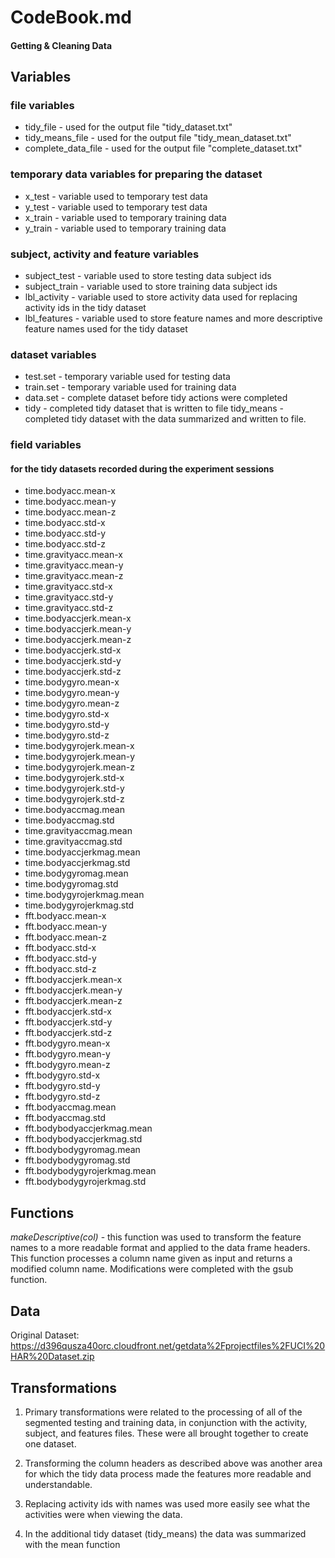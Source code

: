 # CodeBook.md
#### Getting & Cleaning Data

## Variables

### file variables
* tidy_file - used for the output file "tidy_dataset.txt"
* tidy_means_file - used for the output file "tidy_mean_dataset.txt"
* complete_data_file - used for the output file "complete_dataset.txt"

### temporary data variables for preparing the dataset
* x_test - variable used to temporary test data
* y_test - variable used to temporary test data
* x_train - variable used to temporary training data
* y_train - variable used to temporary training data

### subject, activity and feature variables 
* subject_test - variable used to store testing data subject ids
* subject_train - variable used to store training data subject ids
* lbl_activity - variable used to store activity data used for replacing activity ids in the tidy dataset
* lbl_features - variable used to store feature names and more descriptive feature names used for the tidy dataset

### dataset variables
* test.set - temporary variable used for testing data
* train.set - temporary variable used for training data
* data.set - complete dataset before tidy actions were completed
* tidy - completed tidy dataset that is written to file
tidy_means - completed tidy dataset with the data summarized and written to file.

### field variables 
#### for the tidy datasets recorded during the experiment sessions

* time.bodyacc.mean-x
* time.bodyacc.mean-y
* time.bodyacc.mean-z
* time.bodyacc.std-x
* time.bodyacc.std-y
* time.bodyacc.std-z
* time.gravityacc.mean-x
* time.gravityacc.mean-y
* time.gravityacc.mean-z
* time.gravityacc.std-x
* time.gravityacc.std-y
* time.gravityacc.std-z
* time.bodyaccjerk.mean-x
* time.bodyaccjerk.mean-y
* time.bodyaccjerk.mean-z
* time.bodyaccjerk.std-x
* time.bodyaccjerk.std-y
* time.bodyaccjerk.std-z
* time.bodygyro.mean-x
* time.bodygyro.mean-y
* time.bodygyro.mean-z
* time.bodygyro.std-x
* time.bodygyro.std-y
* time.bodygyro.std-z
* time.bodygyrojerk.mean-x
* time.bodygyrojerk.mean-y
* time.bodygyrojerk.mean-z
* time.bodygyrojerk.std-x
* time.bodygyrojerk.std-y
* time.bodygyrojerk.std-z
* time.bodyaccmag.mean
* time.bodyaccmag.std
* time.gravityaccmag.mean
* time.gravityaccmag.std
* time.bodyaccjerkmag.mean
* time.bodyaccjerkmag.std
* time.bodygyromag.mean
* time.bodygyromag.std
* time.bodygyrojerkmag.mean
* time.bodygyrojerkmag.std
* fft.bodyacc.mean-x
* fft.bodyacc.mean-y
* fft.bodyacc.mean-z
* fft.bodyacc.std-x
* fft.bodyacc.std-y
* fft.bodyacc.std-z
* fft.bodyaccjerk.mean-x
* fft.bodyaccjerk.mean-y
* fft.bodyaccjerk.mean-z
* fft.bodyaccjerk.std-x
* fft.bodyaccjerk.std-y
* fft.bodyaccjerk.std-z
* fft.bodygyro.mean-x
* fft.bodygyro.mean-y
* fft.bodygyro.mean-z
* fft.bodygyro.std-x
* fft.bodygyro.std-y
* fft.bodygyro.std-z
* fft.bodyaccmag.mean
* fft.bodyaccmag.std
* fft.bodybodyaccjerkmag.mean
* fft.bodybodyaccjerkmag.std
* fft.bodybodygyromag.mean
* fft.bodybodygyromag.std
* fft.bodybodygyrojerkmag.mean
* fft.bodybodygyrojerkmag.std


## Functions

*makeDescriptive(col)* - this function was used to transform the feature names to a more readable format and applied to the data frame headers.  This function processes a column name given as input and returns a modified column name.  Modifications were completed with the gsub function.

## Data

Original Dataset: https://d396qusza40orc.cloudfront.net/getdata%2Fprojectfiles%2FUCI%20HAR%20Dataset.zip 

## Transformations

1. Primary transformations were related to the processing of all of the segmented testing and training data, in conjunction with the activity, subject, and features files.  These were all brought together to create one dataset.

2. Transforming the column headers as described above was another area for which the tidy data process made the features more readable and understandable.

3. Replacing activity ids with names was used more easily see what the activities were when viewing the data.

4. In the additional tidy dataset (tidy_means) the data was summarized with the mean function

